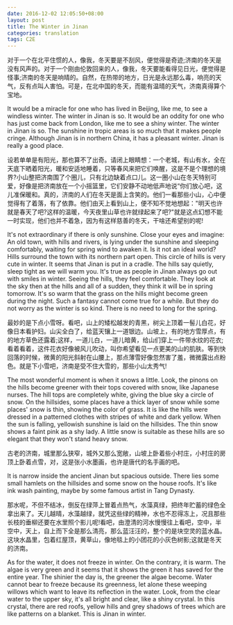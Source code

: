 ```yaml
---
date: 2016-12-02 12:05:50+08:00
layout: post
title: The Winter in Jinan
categories: translation
tags: C2E
---
```


对于一个在北平住惯的人，像我，冬天要是不刮风，便觉得是奇迹;济南的冬天是没有风声的。对于一个刚由伦敦回来的人，像我，冬天要能看得见日光，便觉得是怪事;济南的冬天是响晴的。自然，在热带的地方，日光是永远那么毒，响亮的天气，反有点叫人害怕。可是，在北中国的冬天，而能有温晴的天气，济南真得算个宝地。

It would be a miracle for one who has lived in Beijing, like me, to see a windless winter. The winter in Jinan is so. It would be an oddity for one who has just come back from London, like me to see a shiny winter. The winter in Jinan is so. The sunshine in tropic areas is so much that it makes people cringe. Although Jinan is in northern China, it has a pleasant winter. Jinan is really a good place. 

设若单单是有阳光，那也算不了出奇。请闭上眼睛想：一个老城，有山有水，全在天底下晒着阳光，暖和安适地睡着，只等春风来把它们唤醒，这是不是个理想的境界?小山整把济南围了个圈儿，只有北边缺着点口儿。这一圈小山在冬天特别可爱，好像是把济南放在一个小摇篮里，它们安静不动地低声地说“你们放心吧，这儿准保暖和。真的，济南的人们在冬天是面上含笑的。他们一看那些小山，心中便觉得有了着落，有了依靠。他们由天上看到山上，便不知不觉地想起："明天也许就是春天了吧?这样的温暖，今天夜里山草也许就绿起来了吧?"就是这点幻想不能一时实现，他们也并不着急，因为有这样慈善的冬天，干啥还希望别的呢!

It's not extraordinary if there is only sunshine. Close your eyes and imagine: An old town, with hills and rivers, is lying under the sunshine and sleeping comfortably, waiting for spring wind to awaken it. Is it not an ideal world? Hills surround the town with its northern part open. This circle of hills is very cute in winter. It seems that Jinan is put in a cradle. The hills say quietly, sleep tight as we will warm you. It's true as people in Jinan always go out with smiles in winter. Seeing the hills, they feel comfortable. They look at the sky then at the hills and all of a sudden, they think it will be in spring tomorrow. It's so warm that the grass on the hills might become green during the night. Such a fantasy cannot come true for a while. But they do not worry as the winter is so kind. There is no need to long for the spring. 

最妙的是下点小雪呀。看吧，山上的矮松越发的青黑，树尖上顶着一髻儿白花，好像日本看护妇。山尖全白了，给蓝天镶上一道银边。山坡上，有的地方雪厚点，有的地方草色还露着;这样，一道儿白，一道儿暗黄，给山们穿上一件带水纹的花衣;看着看着，这件花衣好像被风儿吹动，叫你希望看见一点更美的山的肌肤。等到快回落的时候，微黄的阳光斜射在山腰上，那点薄雪好像忽然害了羞，微微露出点粉色。就是下小雪吧，济南是受不住大雪的，那些小山太秀气!

The most wonderful moment is when it snows a little. Look, the pinons on the hills become greener with their tops covered with snow, like Japanese nurses. The hill tops are completely white, giving the blue sky a circle of snow. On the hillsides, some places have a thick layer of snow while some places' snow is thin, showing the color of grass. It is like the hills were dressed in a patterned clothes with stripes of white and dark yellow.  When the sun is falling, yellowish sunshine is laid on the hillsides. The thin snow shows a faint pink as a shy lady. A little snow is suitable as these hills are so elegant that they won't stand heavy snow. 

古老的济南，城里那么狭窄，城外又那么宽敞，山坡上卧着些小村庄，小村庄的房顶上卧着点雪，对，这是张小水墨画，也许是唐代的名手画的吧。

It is narrow inside the ancient Jinan but spacious outside. There lies some small hamlets on the hillsides and some snow on the house roofs. It's like ink wash painting, maybe by some famous artist in Tang Dynasty. 

那水呢，不但不结冰，倒反在绿萍上冒着点热气，水藻真绿，把终年贮蓄的绿色全拿出来了。天儿越晴，水藻越绿，就凭这些绿的精神，水也不忍得冻上，况且那些长枝的垂柳还要在水里照个影儿呢!看吧，由澄清的河水慢慢往上看吧，空中，半空中，天上，自上而下全是那么清亮，那么蓝汪汪的，整个的是块空灵的蓝水晶。这块水晶里，包着红屋顶，黄草山，像地毯上的小团花的小灰色树影;这就是冬天的济南。

As for the water, it does not freeze in winter. On the contrary, it is warm. The algae is very green and it seems that it shows the green it has saved for the entire year. The shinier the day is, the greener the algae become. Water cannot bear to freeze because its greenness, let alone these weeping willows which want to leave its reflection in the water. Look, from the clear water to the upper sky, it's all bright and clear, like a shiny crystal. In this crystal, there are red roofs, yellow hills and grey shadows of trees which are like patterns on a blanket. This is Jinan in winter. 
